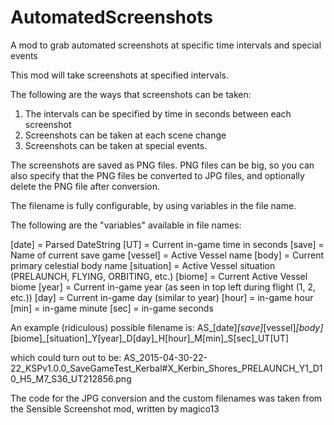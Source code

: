 # AutomatedScreenshots
A mod to grab automated screenshots at specific time intervals and special events

This mod will take screenshots at specified intervals.

The following are the ways that screenshots can be taken:

1.  The intervals can be specified by time in seconds between each screenshot
2.  Screenshots can be taken at each scene change
3.  Screenshots can be taken at special events.

The screenshots are saved as PNG files.  PNG files can be big, so you can
also specify that the PNG files be converted to JPG files, and optionally
delete the PNG file after conversion.

The filename is fully configurable, by using variables in the file name.

The following are the "variables" available in file names:

[date] = Parsed DateString
[UT] = Current in-game time in seconds
[save] = Name of current save game
[vessel] = Active Vessel name
[body] = Current primary celestial body name
[situation] = Active Vessel situation (PRELAUNCH, FLYING, ORBITING, etc.)
[biome] = Current Active Vessel biome
[year] = Current in-game year (as seen in top left during flight (1, 2, etc.))
[day] = Current in-game day (similar to year)
[hour] = in-game hour
[min] = in-game minute
[sec] = in-game seconds

An example (ridiculous) possible filename is: 
AS_[date]_[save]_[vessel]_[body]_[biome]_[situation]_Y[year]_D[day]_H[hour]_M[min]_S[sec]_UT[UT] 

which could turn out to be: 
AS_2015-04-30-22-22_KSPv1.0.0_SaveGameTest_Kerbal#X_Kerbin_Shores_PRELAUNCH_Y1_D10_H5_M7_S36_UT212856.png


The code for the JPG conversion and the custom filenames was taken from the Sensible Screenshot mod, written by magico13
